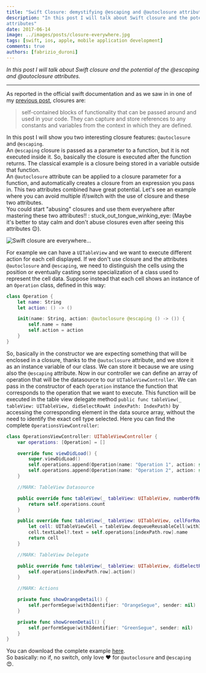 ```yaml
---
title: "Swift Closure: demystifying @escaping and @autoclosure attributes"
description: "In this post I will talk about Swift closure and the potential of the @escaping and @autoclosure
attributes"
date: 2017-06-14
image: ../images/posts/closure-everywhere.jpg
tags: [swift, ios, apple, mobile application development]
comments: true
authors: [fabrizio_duroni]
---
```


*In this post I will talk about Swift closure and the potential of the @escaping and @autoclosure attributes.*

---

As reported in the official swift documentation and as we saw in in one of
my [previous post](/2017/06/02/swift-closure-syntax/ "previous post closures"), closures are:

> self-contained blocks of functionality that can be passed around and used in your code. They can capture and store references to any constants and variables from the context in which they are defined.

In this post I will show you two interesting closure features: `@autoclosure` and `@escaping`.  
An `@escaping` closure is passed as a parameter to a function, but it is not executed inside it. So, basically the
closure is executed after the function returns. The classical example is a closure being stored in a variable outside
that function.  
An `@autoclosure` attribute can be applied to a closure parameter for a function, and automatically creates a closure
from an expression you pass in. This two attributes combined have great potential. Let's see an example where you can
avoid multiple if/switch with the use of closure and these two attributes.  
You could start "abusing" closures and use them everywhere after mastering these two attributes!! :
stuck_out_tongue_winking_eye: (Maybe it's better to stay calm and don't abuse closures even after seeing this
attributes :relieved:).

![Swift closure are everywhere...](../images/posts/closure-everywhere.jpg)

For example we can have a `UITableView` and we want to execute different action for each cell displayed. If we don't use
closure and the attributes `@autoclosure` and `@escaping`, we need to distinguish the cells using the position or
eventually casting some specialization of a class used to represent the cell data. Suppose instead that each cell shows
an instance of an `Operation` class, defined in this way:

```swift
class Operation {
    let name: String
    let action: () -> ()

    init(name: String, action: @autoclosure @escaping () -> ()) {
        self.name = name
        self.action = action
    }
}
```

So, basically in the constructor we are expecting something that will be enclosed in a closure, thanks to
the `@autoclosure` attribute, and we store it as an instance variable of our class. We can store it because we are using
also the `@escaping` attribute. Now in our controller we can define an array of operation that will be the datasource to
our `UITableViewController`. We can pass in the constructor of each `Operation` instance the function that corresponds
to the operation that we want to execute. This function will be executed in the table view delegate
method `public func tableView(_ tableView: UITableView, didSelectRowAt indexPath: IndexPath)` by accessing the
corresponding element in the data source array, without the need to identify the exact cell type selected. Here you can
find the complete `OperationsViewController`:

```swift
class OperationsViewController: UITableViewController {
    var operations: [Operation] = []

    override func viewDidLoad() {
        super.viewDidLoad()
        self.operations.append(Operation(name: "Operation 1", action: self.showOrangeDetail()))
        self.operations.append(Operation(name: "Operation 2", action: self.showGreenDetail()))
    }

    //MARK: TableView Datasource

    public override func tableView(_ tableView: UITableView, numberOfRowsInSection section: Int) -> Int {
        return self.operations.count
    }

    public override func tableView(_ tableView: UITableView, cellForRowAt indexPath: IndexPath) -> UITableViewCell {
        let cell: UITableViewCell = tableView.dequeueReusableCell(withIdentifier: "OperationCell")!
        cell.textLabel?.text = self.operations[indexPath.row].name
        return cell
    }

    //MARK: TableView Delegate

    public override func tableView(_ tableView: UITableView, didSelectRowAt indexPath: IndexPath) {
        self.operations[indexPath.row].action()
    }

    //MARK: Actions

    private func showOrangeDetail() {
        self.performSegue(withIdentifier: "OrangeSegue", sender: nil)
    }

    private func showGreenDetail() {
        self.performSegue(withIdentifier: "GreenSegue", sender: nil)
    }
}
```

You can download the complete example [here](https://github.com/chicio/Autoclosure-and-Escaping "autoclosure example link").  
So basically: no if, no switch, only love :heart: for `@autoclosure` and `@escaping` :heart_eyes:.

